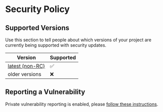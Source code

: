 # Security Policy

## Supported Versions

Use this section to tell people about which versions of your project are
currently being supported with security updates.

| Version | Supported          |
| ------- | ------------------ |
| [latest (non-RC)](https://github.com/karatelabs/karate/releases) | :white_check_mark: |
| older versions | :x:       |

## Reporting a Vulnerability

Private vulnerability reporting is enabled, please [follow these instructions](https://docs.github.com/en/code-security/security-advisories/guidance-on-reporting-and-writing/privately-reporting-a-security-vulnerability#privately-reporting-a-security-vulnerability).
